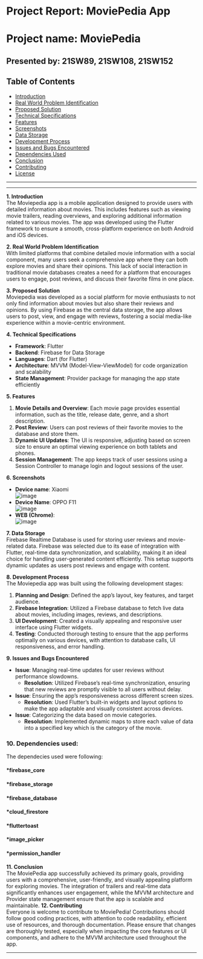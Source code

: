 # Project Report: MoviePedia App

# Project name: MoviePedia 
## Presented by: 21SW89, 21SW108, 21SW152

## Table of Contents
- [Introduction](#introduction)
- [Real World Problem Identification](#real-world-problem-identification)
- [Proposed Solution](#proposed-solution)
- [Technical Specifications](#technical-specifications)
- [Features](#features)
- [Screenshots](#screenshots)
- [Data Storage](#data-storage)
- [Development Process](#development-process)
- [Issues and Bugs Encountered](#issues-and-bugs-encountered)
- [Dependencies Used](#dependencies-used)
- [Conclusion](#conclusion)
- [Contributing](#contributing)
- [License](#license)

---
---

**1. Introduction**  
The Moviepedia app is a mobile application designed to provide users with detailed information about movies. This includes features such as viewing movie trailers, reading overviews, and exploring additional information related to various movies. The app was developed using the Flutter framework to ensure a smooth, cross-platform experience on both Android and iOS devices.

**2. Real World Problem Identification**  
With limited platforms that combine detailed movie information with a social component, many users seek a comprehensive app where they can both explore movies and share their opinions. This lack of social interaction in traditional movie databases creates a need for a platform that encourages users to engage, post reviews, and discuss their favorite films in one place.

**3. Proposed Solution**  
Moviepedia was developed as a social platform for movie enthusiasts to not only find information about movies but also share their reviews and opinions. By using Firebase as the central data storage, the app allows users to post, view, and engage with reviews, fostering a social media-like experience within a movie-centric environment.

**4. Technical Specifications**  
- **Framework**: Flutter  
- **Backend**: Firebase for Data Storage  
- **Languages**: Dart (for Flutter)  
- **Architecture**: MVVM (Model-View-ViewModel) for code organization and scalability  
- **State Management**: Provider package for managing the app state efficiently  

**5. Features**  
1. **Movie Details and Overview**: Each movie page provides essential information, such as the title, release date, genre, and a short description.  
2. **Post Review**: Users can post reviews of their favorite movies to the database and store them.  
3. **Dynamic UI Updates**: The UI is responsive, adjusting based on screen size to ensure an optimal viewing experience on both tablets and phones.  
4. **Session Management**: The app keeps track of user sessions using a Session Controller to manage login and logout sessions of the user.  

**6. Screenshots**  
- **Device name**: Xiaomi  
  ![image](https://github.com/user-attachments/assets/49afaa12-50cc-4758-8a5a-a4733f6705d4)  
- **Device Name**: OPPO F11  
  ![image](https://github.com/user-attachments/assets/1ad6b208-6b49-41e4-80c3-7827f36f6ff7)  
- **WEB (Chrome)**:  
  ![image](https://github.com/user-attachments/assets/552238c5-a00d-4483-8469-44f2a7eeabfc)  

**7. Data Storage**  
Firebase Realtime Database is used for storing user reviews and movie-related data. Firebase was selected due to its ease of integration with Flutter, real-time data synchronization, and scalability, making it an ideal choice for handling user-generated content efficiently. This setup supports dynamic updates as users post reviews and engage with content.

**8. Development Process**  
The Moviepedia app was built using the following development stages:  
1. **Planning and Design**: Defined the app’s layout, key features, and target audience.  
2. **Firebase Integration**: Utilized a Firebase database to fetch live data about movies, including images, reviews, and descriptions.  
3. **UI Development**: Created a visually appealing and responsive user interface using Flutter widgets.  
4. **Testing**: Conducted thorough testing to ensure that the app performs optimally on various devices, with attention to database calls, UI responsiveness, and error handling.  

**9. Issues and Bugs Encountered**  
- **Issue**: Managing real-time updates for user reviews without performance slowdowns.  
  - **Resolution**: Utilized Firebase’s real-time synchronization, ensuring that new reviews are promptly visible to all users without delay.  
- **Issue**: Ensuring the app’s responsiveness across different screen sizes.  
  - **Resolution**: Used Flutter’s built-in widgets and layout options to make the app adaptable and visually consistent across devices.  
- **Issue**: Categorizing the data based on movie categories.  
  - **Resolution**: Implemented dynamic maps to store each value of data into a specified key which is the category of the movie.  

### 10. Dependencies used:
The dependecies used were following:
#### *firebase_core
#### *firebase_storage
#### *firebase_database
#### *cloud_firestore
#### *fluttertoast
#### *image_picker
#### *permission_handler

**11. Conclusion**  
The MoviePedia app successfully achieved its primary goals, providing users with a comprehensive, user-friendly, and visually appealing platform for exploring movies. The integration of trailers and real-time data significantly enhances user engagement, while the MVVM architecture and Provider state management ensure that the app is scalable and maintainable.
**12. Contributing**  
Everyone is welcome to contribute to MoviePedia! Contributions should follow good coding practices, with attention to code readability, efficient use of resources, and thorough documentation. Please ensure that changes are thoroughly tested, especially when impacting the core features or UI components, and adhere to the MVVM architecture used throughout the app.

---

